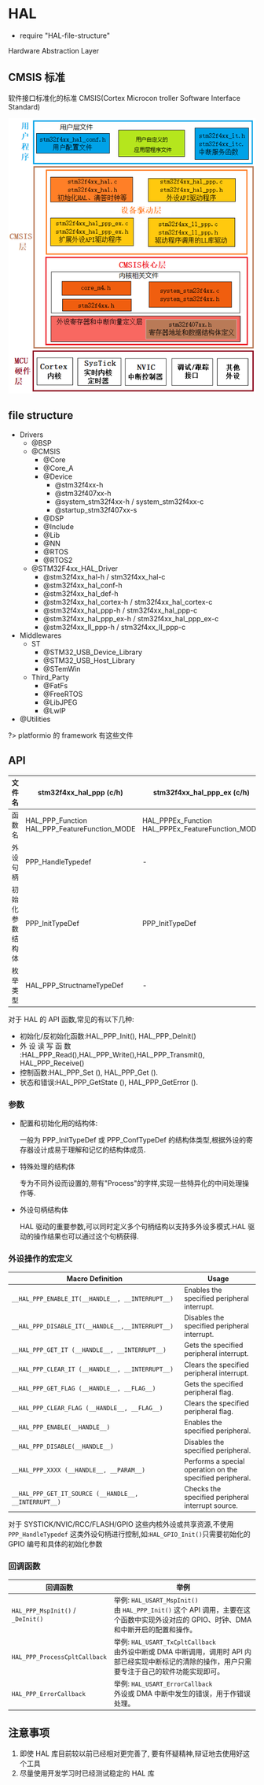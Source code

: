 # HAL

- require "HAL-file-structure"

Hardware Abstraction Layer

## CMSIS 标准

软件接口标准化的标准 CMSIS(Cortex Microcon troller Software Interface Standard)

![](assets/2023-08-14-16-13-18.png)

## file structure

- Drivers
  - @BSP
  - @CMSIS
    - @Core
    - @Core_A
    - @Device
      - @stm32f4xx-h
      - @stm32f407xx-h
      - @system_stm32f4xx-h / system_stm32f4xx-c
      - @startup_stm32f407xx-s
    - @DSP
    - @Include
    - @Lib
    - @NN
    - @RTOS
    - @RTOS2
  - @STM32F4xx_HAL_Driver
    - @stm32f4xx_hal-h / stm32f4xx_hal-c
    - @stm32f4xx_hal_conf-h
    - @stm32f4xx_hal_def-h
    - @stm32f4xx_hal_cortex-h / stm32f4xx_hal_cortex-c
    - @stm32f4xx_hal_ppp-h / stm32f4xx_hal_ppp-c
    - @stm32f4xx_hal_ppp_ex-h / stm32f4xx_hal_ppp_ex-c
    - @stm32f4xx_II_ppp-h / stm32f4xx_II_ppp-c
- Middlewares
  - ST
    - @STM32_USB_Device_Library
    - @STM32_USB_Host_Library
    - @STemWin
  - Third_Party
    - @FatFs
    - @FreeRTOS
    - @LibJPEG
    - @LwIP
- @Utilities

?> platformio 的 framework 有这些文件

## API

| 文件名           | stm32f4xx_hal_ppp (c/h)                            | stm32f4xx_hal_ppp_ex (c/h)                             |
| ---------------- | -------------------------------------------------- | ------------------------------------------------------ |
| 函数名           | HAL_PPP_Function <br> HAL_PPP_FeatureFunction_MODE | HAL_PPPEx_Function <br> HAL_PPPEx_FeatureFunction_MODE |
| 外设句柄         | PPP_HandleTypedef                                  | -                                                      |
| 初始化参数结构体 | PPP_InitTypeDef                                    | PPP_InitTypeDef                                        |
| 枚举类型         | HAL_PPP_StructnameTypeDef                          | -                                                      |

对于 HAL 的 API 函数,常见的有以下几种:

- 初始化/反初始化函数:HAL_PPP_Init(), HAL_PPP_DeInit()
- 外 设 读 写 函 数 :HAL_PPP_Read(),HAL_PPP_Write(),HAL_PPP_Transmit(), HAL_PPP_Receive()
- 控制函数:HAL_PPP_Set (), HAL_PPP_Get ().
- 状态和错误:HAL_PPP_GetState (), HAL_PPP_GetError ().

### 参数

- 配置和初始化用的结构体:

  一般为 PPP_InitTypeDef 或 PPP_ConfTypeDef 的结构体类型,根据外设的寄存器设计成易于理解和记忆的结构体成员.

- 特殊处理的结构体

  专为不同外设而设置的,带有"Process"的字样,实现一些特异化的中间处理操作等.

- 外设句柄结构体

  HAL 驱动的重要参数,可以同时定义多个句柄结构以支持多外设多模式.HAL 驱动的操作结果也可以通过这个句柄获得.

### 外设操作的宏定义

| Macro Definition                                      | Usage                                                     |
| ----------------------------------------------------- | --------------------------------------------------------- |
| `__HAL_PPP_ENABLE_IT(__HANDLE__, __INTERRUPT__)`      | Enables the specified peripheral interrupt.               |
| `__HAL_PPP_DISABLE_IT(__HANDLE__,__INTERRUPT__)`      | Disables the specified peripheral interrupt.              |
| `__HAL_PPP_GET_IT (__HANDLE__, __INTERRUPT__)`        | Gets the specified peripheral interrupt.                  |
| `__HAL_PPP_CLEAR_IT (__HANDLE__, __INTERRUPT__)`      | Clears the specified peripheral interrupt.                |
| `__HAL_PPP_GET_FLAG (__HANDLE__, __FLAG__)`           | Gets the specified peripheral flag.                       |
| `__HAL_PPP_CLEAR_FLAG (__HANDLE__, __FLAG__)`         | Clears the specified peripheral flag.                     |
| `__HAL_PPP_ENABLE(__HANDLE__)`                        | Enables the specified peripheral.                         |
| `__HAL_PPP_DISABLE(__HANDLE__)`                       | Disables the specified peripheral.                        |
| `__HAL_PPP_XXXX (__HANDLE__, __PARAM__)`              | Performs a special operation on the specified peripheral. |
| `__HAL_PPP_GET_IT_SOURCE (__HANDLE__, __INTERRUPT__)` | Checks the specified peripheral interrupt source.         |

对于 SYSTICK/NVIC/RCC/FLASH/GPIO 这些内核外设或共享资源,不使用
`PPP_HandleTypedef` 这类外设句柄进行控制,如:`HAL_GPIO_Init()`只需要初始化的 GPIO 编号和具体的初始化参数

### 回调函数

| 回调函数                          | 举例                                                                                                                                                 |
| --------------------------------- | ---------------------------------------------------------------------------------------------------------------------------------------------------- |
| `HAL_PPP_MspInit()` / `_DeInit()` | 举例: `HAL_USART_MspInit()`<br>由 `HAL_PPP_Init()` 这个 API 调用，主要在这个函数中实现外设对应的 GPIO、时钟、DMA 和中断开启的配置和操作。            |
| `HAL_PPP_ProcessCpltCallback`     | 举例: `HAL_USART_TxCpltCallback`<br>由外设中断或 DMA 中断调用，调用时 API 内部已经实现中断标记的清除的操作，用户只需要专注于自己的软件功能实现即可。 |
| `HAL_PPP_ErrorCallback`           | 举例: `HAL_USART_ErrorCallback`<br>外设或 DMA 中断中发生的错误，用于作错误处理。                                                                     |

## 注意事项

1. 即使 HAL 库目前较以前已经相对更完善了, 要有怀疑精神,辩证地去使用好这个工具
2. 尽量使用开发学习时已经测试稳定的 HAL 库

